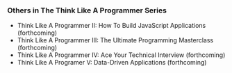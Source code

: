### Others in The Think Like A Programmer Series

- Think Like A Programmer II: How To Build JavaScript Applications (forthcoming)
- Think Like A Programmer III: The Ultimate Programming Masterclass (forthcoming)
- Think Like A Programmer IV: Ace Your Technical Interview (forthcoming)
- Think Like A Programer V: Data-Driven Applications (forthcoming)
